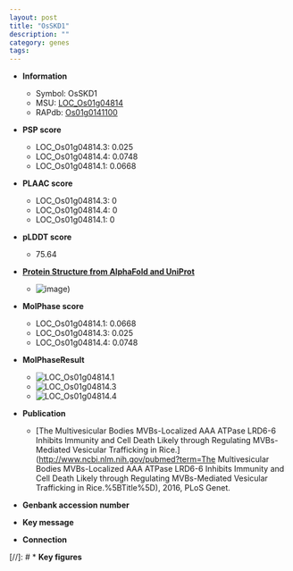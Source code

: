```yaml
---
layout: post
title: "OsSKD1"
description: ""
category: genes
tags: 
---
```


* **Information**  
    + Symbol: OsSKD1  
    + MSU: [LOC_Os01g04814](http://rice.plantbiology.msu.edu/cgi-bin/ORF_infopage.cgi?orf=LOC_Os01g04814)  
    + RAPdb: [Os01g0141100](http://rapdb.dna.affrc.go.jp/viewer/gbrowse_details/irgsp1?name=Os01g0141100)  

* **PSP score**  
    + LOC_Os01g04814.3: 0.025 
    + LOC_Os01g04814.4: 0.0748 
    + LOC_Os01g04814.1: 0.0668 

* **PLAAC score**  
    + LOC_Os01g04814.3: 0 
    + LOC_Os01g04814.4: 0 
    + LOC_Os01g04814.1: 0 

* **pLDDT score**
    + 75.64

* **[Protein Structure from AlphaFold and UniProt](https://www.uniprot.org/uniprotkb/B9EZF4/entry#structure)**
    + ![image](https://ricepsp.github.io/images/B/AF-B9EZF4-F1.png))

* **MolPhase score**
    + LOC_Os01g04814.1: 0.0668
    + LOC_Os01g04814.3: 0.025
    + LOC_Os01g04814.4: 0.0748

* **MolPhaseResult**
    + ![LOC_Os01g04814.1](https://ricepsp.github.io/pictures/LOC_Os01g/LOC_Os01g04814.1.png)
    + ![LOC_Os01g04814.3](https://ricepsp.github.io/pictures/LOC_Os01g/LOC_Os01g04814.3.png)
    + ![LOC_Os01g04814.4](https://ricepsp.github.io/pictures/LOC_Os01g/LOC_Os01g04814.4.png)

* **Publication**  
    + [The Multivesicular Bodies MVBs-Localized AAA ATPase LRD6-6 Inhibits Immunity and Cell Death Likely through Regulating MVBs-Mediated Vesicular Trafficking in Rice.](http://www.ncbi.nlm.nih.gov/pubmed?term=The Multivesicular Bodies MVBs-Localized AAA ATPase LRD6-6 Inhibits Immunity and Cell Death Likely through Regulating MVBs-Mediated Vesicular Trafficking in Rice.%5BTitle%5D), 2016, PLoS Genet.

* **Genbank accession number**  

* **Key message**  

* **Connection**  

[//]: # * **Key figures**  


